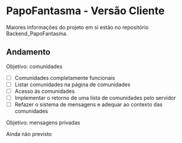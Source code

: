 # PapoFantasma - Versão Cliente

Maiores informações do projeto em si estão no repositório Backend_PapoFantasma.

## Andamento

Objetivo: comunidades

- [ ] Comunidades completamente funcionais
- [ ] Listar comunidades na página de comunidades
- [ ] Acesso às comunidades
- [ ] Implementar o retorno de uma lista de comunidades pelo servidor
- [ ] Refazer o sistema de mensagens e adequar ao contexto das comunidades

Objetivo: mensagens privadas

Ainda não previsto
